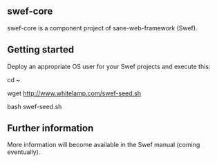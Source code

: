 
swef-core
---------

swef-core is a component project of sane-web-framework (Swef).


Getting started
---------------

Deploy an appropriate OS user for your Swef projects and execute this:

cd ~

wget http://www.whitelamp.com/swef-seed.sh

bash swef-seed.sh


Further information
-------------------

More information will become available in the Swef manual (coming eventually).


